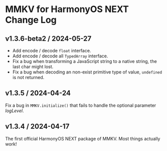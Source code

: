 # MMKV for HarmonyOS NEXT Change Log

## v1.3.6-beta2 / 2024-05-27
* Add encode / decode `float` interface.
* Add encode / decode all `TypedArray` interface.
* Fix a bug when transforming a JavaScript string to a native string, the last char might lost.
* Fix a bug when decoding an non-exist primitive type of value, `undefined` is not returned.

## v1.3.5 / 2024-04-24
Fix a bug in `MMKV.initialize()` that fails to handle the optional parameter _logLevel_.

## v1.3.4 / 2024-04-17

The first official HarmonyOS NEXT package of MMKV. Most things actually work!

